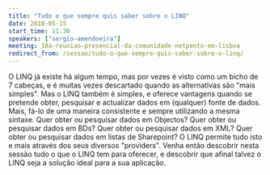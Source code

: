```yaml
---
title: "Tudo o que sempre quis saber sobre o LINQ"
date: 2010-05-15
start_time: 11:30
speakers: ["sergio-amendoeira"]
meeting: 10a-reuniao-presencial-da-comunidade-netponto-em-lisboa
redirect_from: /sessao/tudo-o-que-sempre-quis-saber-sobre-o-linq/
---
```


O LINQ já existe há algum tempo, mas por vezes é visto como um bicho de 7 cabeças, e é muitas vezes descartado quando as alternativas são "mais simples". Mas o LINQ também é simples, e oferece vantagens quando se pretende obter, pesquisar e actualizar dados em (qualquer) fonte de dados. Mais, fá-lo de uma maneira consistente e sempre utilizando a mesma sintaxe. Quer obter ou pesquisar dados em Objectos? Quer obter ou pesquisar dados em BDs? Quer obter ou pesquisar dados em XML? Quer obter ou pesquisar dados em listas de Sharepoint? O LINQ permite tudo isto e mais através dos seus diversos "providers". Venha então descobrir nesta sessão tudo o que o LINQ tem para oferecer, e descobrir que afinal talvez o LINQ seja a solução ideal para a sua aplicação.
